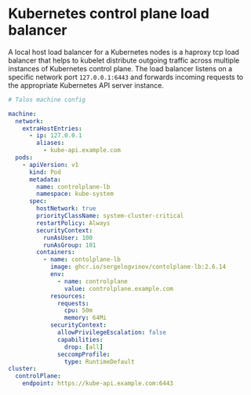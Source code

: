 # Kubernetes control plane load balancer

A local host load balancer for a Kubernetes nodes is a haproxy tcp load balancer that helps to kubelet distribute outgoing traffic across multiple instances of Kubernetes control plane. The load balancer listens on a specific network port `127.0.0.1:6443` and forwards incoming requests to the appropriate Kubernetes API server instance.

```yaml
# Talos machine config

machine:
  network:
    extraHostEntries:
      - ip: 127.0.0.1
        aliases:
          - kube-api.example.com
  pods:
    - apiVersion: v1
      kind: Pod
      metadata:
        name: controlplane-lb
        namespace: kube-system
      spec:
        hostNetwork: true
        priorityClassName: system-cluster-critical
        restartPolicy: Always
        securityContext:
          runAsUser: 100
          runAsGroup: 101
        containers:
          - name: contolplane-lb
            image: ghcr.io/sergelogvinov/contolplane-lb:2.6.14
            env:
              - name: controlplane
                value: controlplane.example.com
            resources:
              requests:
                cpu: 50m
                memory: 64Mi
            securityContext:
              allowPrivilegeEscalation: false
              capabilities:
                drop: [all]
              seccompProfile:
                type: RuntimeDefault
cluster:
  controlPlane:
    endpoint: https://kube-api.example.com:6443
```
